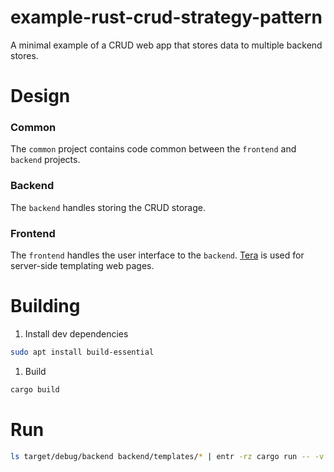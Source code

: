 # example-rust-crud-strategy-pattern
A minimal example of a CRUD web app that stores data to multiple backend stores.

# Design
### Common
The `common` project contains code common between the `frontend` and `backend` projects.

### Backend
The `backend` handles storing the CRUD storage.

### Frontend
The `frontend` handles the user interface to the `backend`.
[Tera](https://keats.github.io/tera/) is used for server-side templating web pages.

# Building

1. Install dev dependencies
```bash
sudo apt install build-essential
```
1. Build
```bash
cargo build
```

# Run

```bash
ls target/debug/backend backend/templates/* | entr -rz cargo run -- -v trace serve
```

